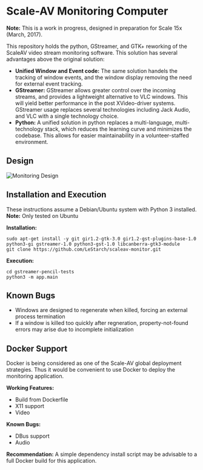 # Scale-AV Monitoring Computer

**Note:** This is a work in progress, designed in preparation for Scale 15x (March, 2017).


This repository holds the python, GStreamer, and GTK+ reworking of the ScaleAV video stream monitoring software. This solution has several advantages above the original solution:

- **Unified Window and Event code:**
  The same solution handels the tracking of window events, and the window display removing the need for external event tracking.
- **GStreamer:**
  GStreamer allows greater control over the incoming streams, and provides a lightweight alternative to VLC windows. This will yield better performance in the post XVideo-driver systems. GStreamer usage replaces several technologies including Jack Audio, and VLC with a single technology choice.
- **Python:** 
  A unified solution in python replaces a multi-language, multi-technology stack, which reduces the learning curve and minimizes the codebase. This allows for easier maintainability in a volunteer-staffed environment.

## Design
![Monitoring Design](https://docs.google.com/drawings/d/173OipduHdTkx1bb0--o-LMuFIiH6ajzB7sv9MUP0DLI/pub?w=1355&h=763 "ScaleAV Monitor Design")
## Installation and Execution

These instructions assume a Debian/Ubuntu system with Python 3 installed.
**Note:** Only tested on Ubuntu

**Installation:**
```
sudo apt-get install -y git gir1.2-gtk-3.0 gir1.2-gst-plugins-base-1.0 python3-gi gstreamer-1.0 python3-gst-1.0 libcanberra-gtk3-module
git clone https://github.com/LeStarch/scaleav-monitor.git
```
**Execution:**
```
cd gstreamer-pencil-tests
python3 -m app.main
```

## Known Bugs
- Windows are designed to regenerate when killed, forcing an external process termination
- If a window is killed too quickly after regneration, property-not-found errors may arise due to incomplete initialization

## Docker Support

Docker is being considered as one of the Scale-AV global deployment strategies. Thus it would be convenient to use Docker to deploy the monitoring application.

**Working Features:**
- Build from Dockerfile
- X11 support
- Video

**Known Bugs:**
- DBus support
- Audio

**Recommendation:** A simple dependency install script may be advisable to a full Docker build for this application.
